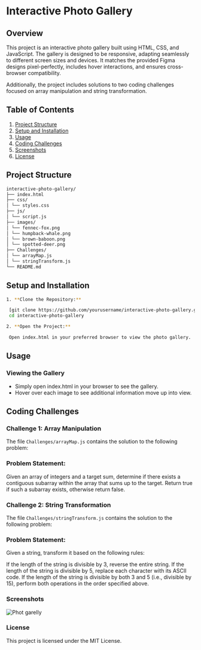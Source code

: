 # Interactive Photo Gallery

## Overview

This project is an interactive photo gallery built using HTML, CSS, and JavaScript. The gallery is designed to be responsive, adapting seamlessly to different screen sizes and devices. It matches the provided Figma designs pixel-perfectly, includes hover interactions, and ensures cross-browser compatibility.

Additionally, the project includes solutions to two coding challenges focused on array manipulation and string transformation.

## Table of Contents

1. [Project Structure](#project-structure)
2. [Setup and Installation](#setup-and-installation)
3. [Usage](#usage)
4. [Coding Challenges](#coding-challenges)
5. [Screenshots](#screenshots)
6. [License](#license)

## Project Structure

```bash
interactive-photo-gallery/
├── index.html
├── css/
│ └── styles.css
├── js/
│ └── script.js
├── images/
│ └── fennec-fox.png
│ └── humpback-whale.png
│ └── brown-baboon.png
│ └── spotted-deer.png
├── Challenges/
│ └── arrayMap.js
│ └── stringTransform.js
└── README.md
```


## Setup and Installation

  ```bash
1. **Clone the Repository:**
 
   [git clone https://github.com/yourusername/interactive-photo-gallery.git](https://github.com/uwambajeddy/photo-garelly.git)
   cd interactive-photo-gallery

2. **Open the Project:**

   Open index.html in your preferred browser to view the photo gallery.
```

## Usage

### Viewing the Gallery
- Simply open index.html in your browser to see the gallery.
- Hover over each image to see additional information move up into view.

## Coding Challenges

### Challenge 1: Array Manipulation
The file `Challenges/arrayMap.js` contains the solution to the following problem:

### Problem Statement:
Given an array of integers and a target sum, determine if there exists a contiguous subarray within the array that sums up to the target. Return true if such a subarray exists, otherwise return false.

### Challenge 2: String Transformation
The file `Challenges/stringTransform.js` contains the solution to the following problem:

### Problem Statement:
Given a string, transform it based on the following rules:

If the length of the string is divisible by 3, reverse the entire string.
If the length of the string is divisible by 5, replace each character with its ASCII code.
If the length of the string is divisible by both 3 and 5 (i.e., divisible by 15), perform both operations in the order specified above.

### Screenshots
![Phot garelly](https://github.com/uwambajeddy/photo-garelly/assets/59047760/9a56d979-a640-4854-9f28-0fb58ca26ce6)


### License
This project is licensed under the MIT License.
